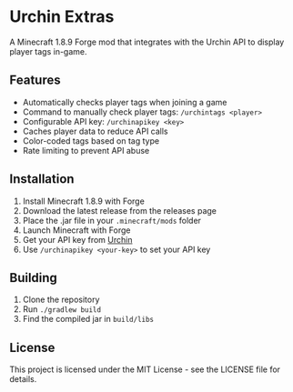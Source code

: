 # Urchin Extras

A Minecraft 1.8.9 Forge mod that integrates with the Urchin API to display player tags in-game.

## Features

- Automatically checks player tags when joining a game
- Command to manually check player tags: `/urchintags <player>`
- Configurable API key: `/urchinapikey <key>`
- Caches player data to reduce API calls
- Color-coded tags based on tag type
- Rate limiting to prevent API abuse

## Installation

1. Install Minecraft 1.8.9 with Forge
2. Download the latest release from the releases page
3. Place the .jar file in your `.minecraft/mods` folder
4. Launch Minecraft with Forge
5. Get your API key from [Urchin](https://discord.gg/urchin)
6. Use `/urchinapikey <your-key>` to set your API key

## Building

1. Clone the repository
2. Run `./gradlew build`
3. Find the compiled jar in `build/libs`

## License

This project is licensed under the MIT License - see the LICENSE file for details.
